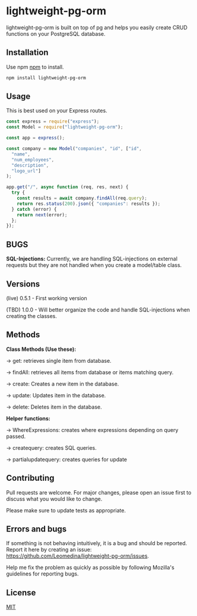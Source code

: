 # lightweight-pg-orm

lightweight-pg-orm is built on top of pg and helps you easily create CRUD functions on your PostgreSQL database.

## Installation

Use npm [npm](https://www.npmjs.com/get-npm) to install.

```bash
npm install lightweight-pg-orm
```

## Usage
This is best used on your Express routes. 

```javascript
const express = require("express");
const Model = require("lightweight-pg-orm");

const app = express();

const company = new Model("companies", "id", ["id",
  "name",
  "num_employees",
  "description",
  "logo_url"]
);

app.get("/", async function (req, res, next) {
  try {
    const results = await company.findAll(req.query);
    return res.status(200).json({ "companies": results });
  } catch (error) {
    return next(error);
  };
});

```

## BUGS
<strong>SQL-Injections:</strong> Currently, we are handling SQL-injections on external requests but they are not handled when you create a model/table class.

## Versions

(live) 0.5.1 - First working version

(TBD) 1.0.0 - Will better organize the code and handle SQL-injections when creating the classes.

## Methods 

<strong>Class Methods (Use these):</strong>

-> get: retrieves single item from database.

-> findAll: retrieves all items from database or items matching query.

-> create: Creates a new item in the database.

-> update: Updates item in the database.

-> delete: Deletes item in the database.

<strong>Helper functions:</strong>

-> WhereExpressions: creates where expressions depending on query passed.

-> createquery: creates SQL queries.

-> partialupdatequery: creates queries for update

## Contributing
Pull requests are welcome. For major changes, please open an issue first to discuss what you would like to change.

Please make sure to update tests as appropriate.

## Errors and bugs
If something is not behaving intuitively, it is a bug and should be reported. Report it here by creating an issue: https://github.com/Leomedina/lightweight-pg-orm/issues.

Help me fix the problem as quickly as possible by following Mozilla's guidelines for reporting bugs.
## License
[MIT](https://choosealicense.com/licenses/mit/)